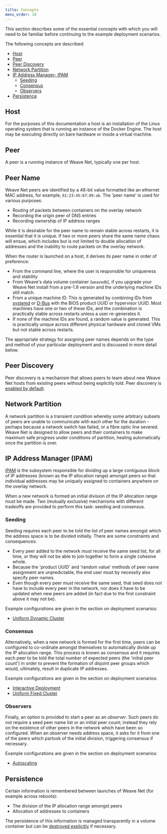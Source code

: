 ```yaml
---
title: Concepts
menu_order: 10
---
```

This section describes some of the essential concepts with which you will
need to be familiar before continuing to the example deployment
scenarios.

The following concepts are described:

 * [Host](#host)
 * [Peer](#peer)
 * [Peer Discovery](#peer-discovery)
 * [Network Partition](#network-partition)
 * [IP Address Manager- IPAM](#ip-address-manager)
    * [Seeding](#seeding)
    * [Consensus](#consensus)
    * [Observers](#observers)
 * [Persistence](#persistence)

## <a name="host"></a>Host

For the purposes of this documentation a host is an
installation of the Linux operating system that is running an
instance of the Docker Engine. The host may be executing directly on bare
hardware or inside a virtual machine.

## <a name="peer"></a>Peer

A peer is a running instance of Weave Net, typically one per host.

## <a name="peer-name"></a>Peer Name

Weave Net peers are identified by a 48-bit value formatted like an
ethernet MAC address, for example, `01:23:45:67:89:ab`. The 'peer
name' is used for various purposes:

* Routing of packets between containers on the overlay network
* Recording the origin peer of DNS entries
* Recording ownership of IP address ranges

While it is desirable for the peer name to remain stable across
restarts, it is essential that it is unique. If two or more peers
share the same name chaos will ensue, which includes but is not limited to
double allocation of addresses and the inability to route packets on the
overlay network. 

When the router is launched on a host, it derives its peer name in order of preference:

* From the command line, where the user is responsible for uniqueness and
  stability
* From Weave's data volume container (`weavedb`), if you upgrade your
  Weave Net install from a pre-1.9 version and the underlying machine
  IDs still match.
* From a unique machine ID.  This is generated by combining IDs from
  [systemd](https://www.freedesktop.org/software/systemd/man/machine-id.html)
  or [D-Bus](https://dbus.freedesktop.org/doc/dbus-uuidgen.1.html)
  with the BIOS product UUID or hypervisor UUID. Most machines have
  one or two of these IDs, and the combination is practically stable
  across restarts unless a user re-generates it.
* If none of the machine IDs are found, a random value is generated.
  This is practically unique across different physical hardware and
  cloned VMs but not stable across restarts.

The appropriate strategy for assigning peer names depends on the type
and method of your particular deployment and is discussed in more
detail below.

## <a name="peer-discovery"></a>Peer Discovery

Peer discovery is a mechanism that allows peers to learn about new
Weave Net hosts from existing peers without being explicitly told. Peer
discovery is
[enabled by default](/site/using-weave/finding-adding-hosts-dynamically.md).

## <a name="network-partition"></a>Network Partition

A network partition is a transient condition whereby some arbitrary
subsets of peers are unable to communicate with each other for the
duration - perhaps because a network switch has failed, or a fibre
optic line severed. Weave Net is designed to allow peers and their
containers to make maximum safe progress under conditions of
partition, healing automatically once the partition is over.

## <a name="ip-address-manager"></a>IP Address Manager (IPAM)

[IPAM](/site/ipam.md) is the subsystem responsible for dividing up a
large contiguous block of IP addresses (known as the IP allocation
range) amongst peers so that individual addresses may be uniquely
assigned to containers anywhere on the overlay network.

When a new network is formed an initial division of the IP allocation
range must be made. Two (mutually exclusive) mechanisms with different
tradeoffs are provided to perform this task: seeding and consensus.

### <a name="seeding"></a>Seeding

Seeding requires each peer to be told the list of peer names amongst
which the address space is to be divided initially. There are some
constraints and consequences:

* Every peer added to the network _must_ receive the same seed list,
  for all time, or they will not be able to join together to form a
  single cohesive whole.
* Because the 'product UUID' and 'random value' methods of peer name
  assignment are unpredictable, the end user must by necessity also
  specify peer names.
* Even though every peer _must_ receive the same seed, that seed does
  _not_ have to include every peer in the network, nor does it have to
  be updated when new peers are added (in fact due to the first
  constraint above it may not be).


Example configurations are given in the section on deployment
scenarios:

* [Uniform Dynamic Cluster](/site/operational-guide/uniform-dynamic-cluster.md)

### <a name="consensus"></a>Consensus

Alternatively, when a new network is formed for the first time, peers
can be configured to co-ordinate amongst themselves to automatically
divide up the IP allocation range. This process is known as consensus
and it requires each peer to be told the total number of expected peers
(the 'initial peer count') in order to prevent the formation of disjoint
peer groups which would, ultimately, result in duplicate IP
addresses.

Example configurations are given in the section on deployment
scenarios:

* [Interactive Deployment](/site/operational-guide/interactive.md)
* [Uniform Fixed Cluster](/site/operational-guide/uniform-fixed-cluster.md)

### <a name="observers"></a>Observers

Finally, an option is provided to start a peer as an _observer_. Such
peers do not require a seed peer name list or an initial peer
count; instead they rely on the existence of other peers in the
network which have been so configured. When an observer needs address
space, it asks for it from one of the peers which partook of the
initial division, triggering consensus if necessary.

Example configurations are given in the section on deployment
scenarios:

* [Autoscaling](/site/operational-guide/autoscaling.md)

## <a name="persistence"></a>Persistence

Certain information is remembered between launches of Weave Net (for
example across reboots):

* The division of the IP allocation range amongst peers
* Allocation of addresses to containers

The persistence of this information is managed transparently in a
volume container but can be
[destroyed explicitly](/site/operational-guide/tasks.md#reset)
if necessary.
